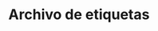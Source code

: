 ---
title: Archivo de etiquetas
layout: tags
permalink: /tags/
show_excerpts: true
entries_layout: list
---